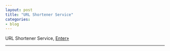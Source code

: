 ```yaml
---
layout: post
title: "URL Shortener Service"
categories:
- blog
---
```


URL Shortener Service, [Enter&raquo;](http://gid.im/)


---